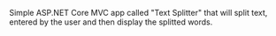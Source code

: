 Simple ASP.NET Core MVC app called "Text Splitter" that will split text, entered by the user and then display the splitted words.

